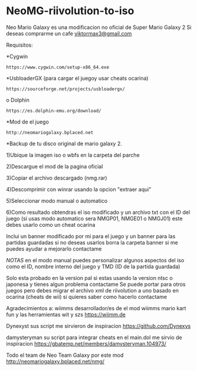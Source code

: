 # NeoMG-riivolution-to-iso
Neo Mario Galaxy es una modificacion no oficial de Super Mario Galaxy 2
Si deseas comprarme un cafe 
viktormax3@gmail.com

Requisitos:

*Cygwin

	https://www.cygwin.com/setup-x86_64.exe

*UsbloaderGX (para cargar el juegoy usar cheats ocarina)

	https://sourceforge.net/projects/usbloadergx/

o Dolphin

	https://es.dolphin-emu.org/download/

*Mod de el juego

	http://neomariogalaxy.bplaced.net

*Backup de tu disco original de mario galaxy 2.


1)Ubique la imagen iso o wbfs en la carpeta del parche

2)Descargue el mod de la pagina oficial

3)Copiar el archivo descargado (nmg.rar)

4)Descomprimir con winrar usando la opcion "extraer aqui"

5)Seleccionar modo manual o automatico

6)Como resultado obtendras el iso modificado y un archivo txt con el ID del juego (si usas modo automatico sera NMGP01, NMGE01 o NMGJ01) este debes usarlo como un cheat ocarina 

Inclui un banner modificado por mi para el juego y un banner para las partidas guardadas si no deseas usarlos borra la carpeta banner si me puedes ayudar a mejorarlo contactame

*NOTAS* en el modo manual puedes personalizar algunos aspectos del iso como el ID, nombre interno del juego y TMD (ID de la partida guardada)

Solo esta probado en la version pal si estas 
usando la version ntsc o japonesa y tienes algun problema contactame
Se puede portar para otros juegos pero debes migrar el archivo xml de riivolution a uno basado en ocarina (cheats de wii) si quieres saber como hacerlo contactame

Agradecimientos a:
wiimms desarrollador/es de el mod wiimms mario kart fun y las herramientas wit y szs 
https://wiimm.de

Dynexyst sus script me sirvieron de inspiracion 
https://github.com/Dynexys

damysteryman su script para integrar cheats en el main.dol me sirvio de inspiracion 
https://gbatemp.net/members/damysteryman.104973/

Todo el team de Neo Team Galaxy por este mod 
http://neomariogalaxy.bplaced.net/nmg/

